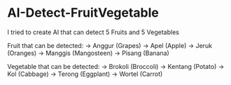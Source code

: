 # AI-Detect-FruitVegetable
I tried to create AI that can detect 5 Fruits and 5 Vegetables

Fruit that can be detected:
-> Anggur   (Grapes)
-> Apel     (Apple)
-> Jeruk    (Oranges)
-> Manggis  (Mangosteen)
-> Pisang   (Banana)

Vegetable that can be detected:
-> Brokoli  (Broccoli)
-> Kentang  (Potato)
-> Kol      (Cabbage)
-> Terong   (Eggplant)
-> Wortel   (Carrot)